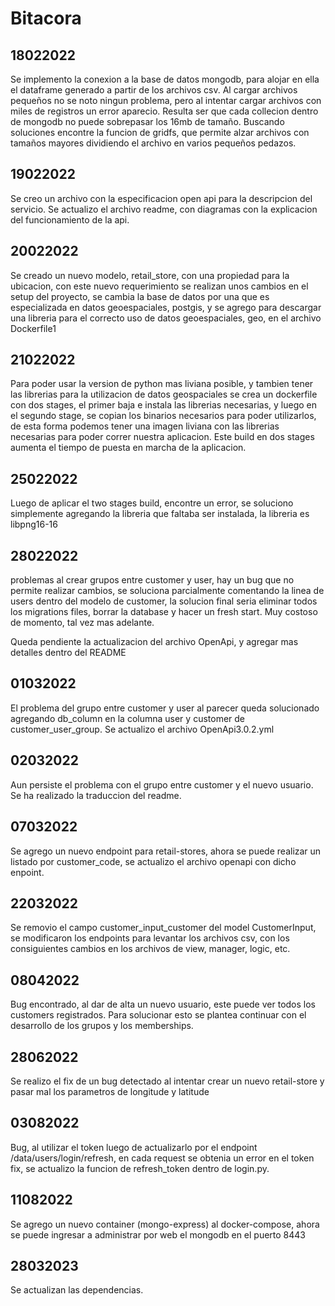 # Bitacora

## 18022022

Se implemento la conexion a la base de datos mongodb, para alojar en ella el dataframe generado a partir de los archivos csv.
Al cargar archivos pequeños no se noto ningun problema, pero al intentar cargar archivos con miles de registros un error aparecio.
Resulta ser que cada collecion dentro de mongodb no puede sobrepasar los 16mb de tamaño. Buscando soluciones encontre la funcion de gridfs, que permite alzar archivos con tamaños mayores dividiendo el archivo en varios pequeños pedazos.

## 19022022

Se creo un archivo con la especificacion open api para la descripcion del servicio.
Se actualizo el archivo readme, con diagramas con la explicacion del funcionamiento de la api.

## 20022022

Se creado un nuevo modelo, retail_store, con una propiedad para la ubicacion, con este nuevo requerimiento se realizan unos cambios en el setup del proyecto, se cambia la base de datos por una que es especializada en datos geoespaciales, postgis, y se agrego para descargar una libreria para el correcto uso de datos geoespaciales, geo, en el archivo Dockerfile1

## 21022022

Para poder usar la version de python mas liviana posible, y tambien tener las librerias para la utilizacion de datos geospaciales se crea un dockerfile con dos stages, el primer baja e instala las librerias necesarias, y luego en el segundo stage, se copian los binarios necesarios para poder utilizarlos, de esta forma podemos tener una imagen liviana con las librerias necesarias para poder correr nuestra aplicacion.
Este build en dos stages aumenta el tiempo de puesta en marcha de la aplicacion.

## 25022022

Luego de aplicar el two stages build, encontre un error, se soluciono simplemente agregando la libreria que faltaba ser instalada, la libreria es libpng16-16

## 28022022

problemas al crear grupos entre customer y user, hay un bug que no permite realizar cambios, se soluciona parcialmente comentando la linea de users dentro del modelo de customer, la solucion final seria eliminar todos los migrations files, borrar la database y hacer un fresh start. Muy costoso de momento, tal vez mas adelante.

Queda pendiente la actualizacion del archivo OpenApi, y agregar mas detalles dentro del README

## 01032022

El problema del grupo entre customer y user al parecer queda solucionado agregando db_column en la columna user y customer de customer_user_group.
Se actualizo el archivo OpenApi3.0.2.yml

## 02032022

Aun persiste el problema con el grupo entre customer y el  nuevo usuario.
Se ha realizado la traduccion del readme.

## 07032022

Se agrego un nuevo endpoint para retail-stores, ahora se puede realizar un listado por customer_code, se actualizo el archivo openapi con dicho enpoint.

## 22032022

Se removio el campo customer_input_customer del model CustomerInput, se modificaron los endpoints para levantar los archivos csv, con los consiguientes cambios en los archivos de view, manager, logic, etc.

## 08042022

Bug encontrado, al dar de alta un nuevo usuario, este puede ver todos los customers registrados. Para solucionar esto se plantea continuar con el desarrollo de los grupos y los memberships.

## 28062022

Se realizo el fix de un bug detectado al intentar crear un nuevo retail-store y pasar mal los parametros de longitude y latitude

## 03082022

Bug, al utilizar el token luego de actualizarlo por el endpoint /data/users/login/refresh, en cada request se obtenia un error en el token
fix, se actualizo la funcion de refresh_token dentro de login.py.

## 11082022

Se agrego un nuevo container (mongo-express) al docker-compose, ahora se puede ingresar a administrar por web el mongodb en el puerto 8443

## 28032023

Se actualizan las dependencias.
